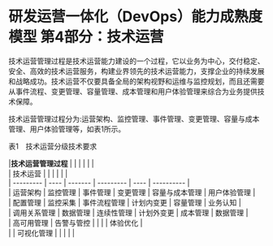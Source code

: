 # 研发运营一体化（DevOps）能力成熟度模型 第4部分：技术运营

技术运营管理过程是技术运营能力建设的一个过程，它以业务为中心，交付稳定、安全、高效的技术运营服务，构建业界领先的技术运营能力，支撑企业的持续发展和战略成功。技术运营不仅要具备全局的架构视野和运维与监控规划，而且还需要从事件流程、变更管理、容量管理、成本管理和用户体验管理来综合为业务提供技术保障。 

技术运营管理过程分为:运营架构、监控管理、事件管理、变更管理、容量与成本管理、用户体验管理等，如表1所示。 

表1　技术运营分级技术要求

|**技术运营管理过程**  |     |         |           |                |         |          
| 技术运营      |          |         |           |                |         |     
| ---------    | ----    | -------   | --------- | ----         | ---------- |   
| 运营架构      | 监控管理 | 事件管理    | 变更管理   | 容量与成本管理 | 用户体验管理 |    
| 配置管理      | 监控采集 | 事件流程管理 | 计划内变更 | 容量管理      | 业务认知     |    
| 调用关系管理   | 数据管理 | 连续性管理  | 计划外变更   | 成本管理    | 数据管理     |    
| 高可用管理   | 告警与管控 |           |             |            |  体验优化   |         
|             | 可视化管理  |           |            |              |           |

